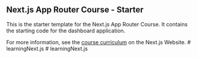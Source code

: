 ## Next.js App Router Course - Starter

This is the starter template for the Next.js App Router Course. It contains the starting code for the dashboard application.

For more information, see the [course curriculum](https://nextjs.org/learn) on the Next.js Website.
#   l e a r n i n g N e x t . j s  
 #   l e a r n i n g N e x t . j s  
 